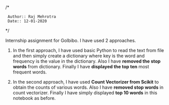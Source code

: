 /*

     Author:: Raj Mehrotra
     Date:: 12-01-2020
     
 */
 
 Internship assignment for GoIbibo. I have used 2 approaches.
 
 1) In the first approach, I have used basic Python to read the text from file and then simply create a dictionary where key is the word and frequency is the value in the dictionary. Also I have **removed the stop words** from dictionary. Finally I have **displayed the top ten** most frequent words.
 
 2) In the second approach, I have used **Count Vectorizer from Scikit** to obtain the counts of various words. Also I have **removed stop words** in count vectorizer. Finally I have simply displayed **top 10 words** in this notebook as before.
